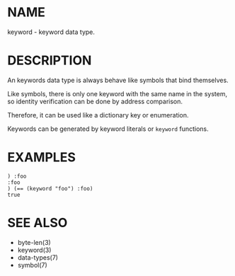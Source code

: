 # NAME
keyword - keyword data type.

# DESCRIPTION
An keywords data type is always behave like symbols that bind themselves.

Like symbols, there is only one keyword with the same name in the system, so identity verification can be done by address comparison.

Therefore, it can be used like a dictionary key or enumeration.

Keywords can be generated by keyword literals or `keyword` functions.

# EXAMPLES

    ) :foo
    :foo
    ) (== (keyword "foo") :foo)
    true

# SEE ALSO
- byte-len(3)
- keyword(3)
- data-types(7)
- symbol(7)
